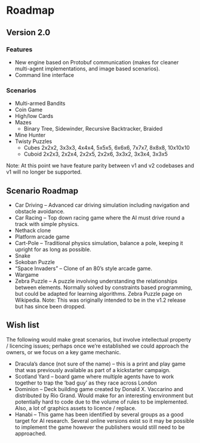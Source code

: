 # Roadmap

## Version 2.0

### Features

- New engine based on Protobuf communication (makes for cleaner multi-agent implementations, and image based scenarios).
- Command line interface

### Scenarios

- Multi-armed Bandits
- Coin Game
- High/low Cards
- Mazes
  -  Binary Tree, Sidewinder, Recursive Backtracker, Braided
- Mine Hunter
- Twisty Puzzles
  - Cubes 2x2x2, 3x3x3, 4x4x4, 5x5x5, 6x6x6, 7x7x7, 8x8x8, 10x10x10
  - Cuboid 2x2x3, 2x2x4, 2x2x5, 2x2x6, 3x3x2, 3x3x4, 3x3x5

Note: At this point we have feature parity between v1 and v2 codebases and v1 will no longer be supported.

## Scenario Roadmap

- Car Driving – Advanced car driving simulation including navigation and obstacle avoidance.
- Car Racing – Top down racing game where the AI must drive round a track with simple physics.
- Nethack clone
- Platform arcade game
- Cart-Pole – Traditional physics simulation, balance a pole, keeping it upright for as long as possible.
- Snake
- Sokoban Puzzle
- “Space Invaders” – Clone of an 80’s style arcade game.
- Wargame 
- Zebra Puzzle – A puzzle involving understanding the relationships between elements. Normally solved by constraints based programming, but could be adapted for learning algorithms. Zebra Puzzle page on Wikipedia. Note: This was originally intended to be in the v1.2 release but has since been dropped.

## Wish list

The following would make great scenarios, but involve intellectual property / licencing issues; perhaps once we’re established we could approach the owners, or we focus on a key game mechanic.

- Dracula’s dance (not sure of the name) – this is a print and play game that was previously available as part of a kickstarter campaign.
- Scotland Yard – board game where multiple agents have to work together to trap the ‘bad guy’ as they race across London
- Dominion – Deck building game created by Donald X. Vaccarino and distributed by Rio Grand. Would make for an interesting environment but potentially hard to code due to the volume of rules to be implemented. Also, a lot of graphics assets to licence / replace.
- Hanabi – This game has been identified by several groups as a good target for AI research. Several online versions exist so it may be possible to implement the game however the publishers would still need to be approached.